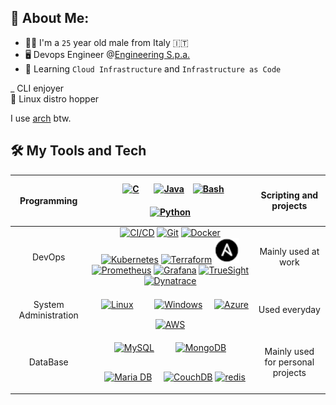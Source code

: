 ## 🦆 About Me:

- 👦🏼 I'm a `25` year old male from Italy 🇮🇹
- 🖥️ Devops Engineer @[Engineering S.p.a.](https://www.eng.it/)
- 📖 Learning `Cloud Infrastructure` and `Infrastructure as Code`

 \_ CLI enjoyer <br>
 🐧 Linux distro hopper

I use [arch](https://archlinux.org/) btw.

## 🛠️ My Tools and Tech

<!--
List hell. Be my guest, I will explain absolutely nothing
-->

| Programming |    <a href="https://en.wikipedia.org/wiki/C_(programming_language)" title="C"><img style="margin: 10px" src="https://profilinator.rishav.dev/skills-assets/c-original.svg" alt="C" height="40" /></a> <a href="https://www.java.com/" title="Java"><img style="margin: 10px" src="https://profilinator.rishav.dev/skills-assets/java-original-wordmark.svg" alt="Java" height="40" /></a> <a href="https://www.gnu.org/software/bash/" title="Bash"><img style="margin: 15 px" src="https://user-images.githubusercontent.com/25181517/192158606-7c2ef6bd-6e04-47cf-b5bc-da2797cb5bda.png" alt="Bash" height="50" /></a> <a href="https://www.python.org/" title="Python"><img style="margin: 10px" src="https://profilinator.rishav.dev/skills-assets/python-original.svg" alt="Python" height="40" /></a>    | Scripting and projects |
| :---------: | :-------------------------------------------------------------------------------------------------------------------------------------------------------------------------------------------------------------------------------------------------------------------------------------------------------------------------------------------------------------------------------------------------------------------------------------------------------------------------------------------------------------------------------------------------------------------------------------------------------------------------------------------------------------------------------------------------------------------------------------------------------------------------------------------------------------------------------------------------------------------------------------------------------------------------------------------------------------------------------------------------------------------------------------------: | :--------------------------------------------: |
|   DevOps    | <a href="https://www.redhat.com/en/topics/devops/what-is-ci-cd" title="CI/CD"><img style="margin: 15 px" src="https://user-images.githubusercontent.com/25181517/183868728-b2e11072-00a5-47e2-8a4e-4ebbb2b8c554.png" alt="CI/CD" height="50" /></a> <a href="https://git-scm.com/" title="Git"><img style="margin: 15 px" src="https://user-images.githubusercontent.com/25181517/192108372-f71d70ac-7ae6-4c0d-8395-51d8870c2ef0.png" alt="Git" height="50" /></a> <a href="https://www.docker.com/" title="Docker"><img style="margin: 15 px" src="https://user-images.githubusercontent.com/25181517/117207330-263ba280-adf4-11eb-9b97-0ac5b40bc3be.png" alt="Docker" height="50" /></a> <a href="https://kubernetes.io" title="Kubernetes"><img style="margin: 15 px" src="https://user-images.githubusercontent.com/25181517/182534006-037f08b5-8e7b-4e5f-96b6-5d2a5558fa85.png" alt="Kubernetes" height="50" /></a> <a href="https://www.terraform.io/" title="Terraform"><img style="margin: 15 px" src="https://user-images.githubusercontent.com/25181517/183345121-36788a6e-5462-424a-be67-af1ebeda79a2.png" alt="Terraform" height="50" /></a> <a href="https://www.ansible.com/" title="Ansible"><img src="icons/ansible.png" alt='Ansible' height="40"/></a> <a href="https://prometheus.io/" title="Prometheus"><img style="margin: 15 px" src="https://user-images.githubusercontent.com/25181517/182534182-c510199a-7a4d-4084-96e3-e3db2251bbce.png" alt="Prometheus" height="50" /></a> <a href="https://grafana.com/" title="Grafana"><img style="margin: 15 px" src="https://user-images.githubusercontent.com/25181517/182534075-4962068b-4407-46c2-ac67-ddcb86af30cc.png" alt="Grafana" height="50" /></a> <a href="https://www.bmc.com/it-solutions/truesight.html" title="TrueSight"><img style="margin: 15 px" src="https://yt3.ggpht.com/a/AATXAJxbuTLEyKdd1oy1R9S0etakZt0Gg8T-ayW_eA=s900-c-k-c0xffffffff-no-rj-mo" alt="TrueSight" height="48" /></a> <a href="https://www.dynatrace.com/it/" title="Dynatrace"><img style="margin: 15 px" src="https://avatars.githubusercontent.com/u/6412311?s=200&v=4" alt="Dynatrace" height="50" /></a>  |         Mainly used at work          |
|  System Administration   |                                                                                                                                                                                                                                                                                                                     <a href="https://www.linux.it/" title="Linux"><img style="margin: 15px" src="https://profilinator.rishav.dev/skills-assets/linux-original.svg" alt="Linux" height="50" /></a> <a href="https://www.microsoft.com/en-us/windows" title="Microsoft"><img style="margin: 15px" src="https://user-images.githubusercontent.com/25181517/186884150-05e9ff6d-340e-4802-9533-2c3f02363ee3.png" alt="Windows" height="50" /></a> <a href="https://portal.azure.com/" title="Azure"><img style="margin: 15 px" src="https://user-images.githubusercontent.com/25181517/183911544-95ad6ba7-09bf-4040-ac44-0adafedb9616.png" alt="Azure" height="50" /></a> <a href="https://aws.amazon.com/" title="AWS"><img style="margin: 15 px" src="https://user-images.githubusercontent.com/25181517/183896132-54262f2e-6d98-41e3-8888-e40ab5a17326.png" alt="AWS" height="50" /></a>                                                                                                                                                                                                                                                                                                               |                  Used everyday                 |
|  DataBase   |                                                                                                                                                                                                                                                                                                                      <a href="https://www.mysql.com/" title="MySQL"><img style="margin: 15px" src="https://profilinator.rishav.dev/skills-assets/mysql-original-wordmark.svg" alt="MySQL" height="50" /></a> <a href="https://www.mongodb.com" title="MongoDB"><img style="margin: 15px" src="https://profilinator.rishav.dev/skills-assets/mongodb-original-wordmark.svg" alt="MongoDB" height="50" /></a> <a href="https://mariadb.org/" title="MariaDB"><img style="margin: 15px" src="https://profilinator.rishav.dev/skills-assets/mariadb.png" alt="Maria DB" height="50" /></a> <a href="https://couchdb.apache.org/" title="CouhDB"><img style="margin: 15 px" src="https://user-images.githubusercontent.com/25181517/188324073-16ec2fcc-e7d5-401a-9dbf-7c26f23c325f.png" alt="CouchDB" height="50" /></a> <a href="https://redis.io/" title="Redis"><img style="margin: 15 px" src="https://user-images.githubusercontent.com/25181517/182884894-d3fa6ee0-f2b4-4960-9961-64740f533f2a.png" alt="redis" height="50" /></a>                                                                                                                                                                                                                                                                                                                    |                  Mainly used for personal projects                 |
